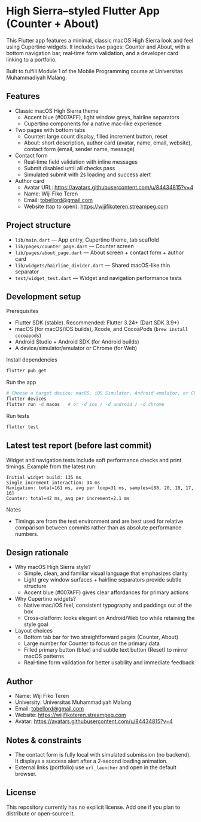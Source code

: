 # High Sierra–styled Flutter App (Counter + About)

This Flutter app features a minimal, classic macOS High Sierra look and feel using Cupertino widgets. It includes two pages: Counter and About, with a bottom navigation bar, real‑time form validation, and a developer card linking to a portfolio.

Built to fulfill Module 1 of the Mobile Programming course at Universitas Muhammadiyah Malang.

## Features

- Classic macOS High Sierra theme
	- Accent blue (#007AFF), light window greys, hairline separators
	- Cupertino components for a native mac-like experience
- Two pages with bottom tabs
	- Counter: large count display, filled increment button, reset
	- About: short description, author card (avatar, name, email, website), contact form (email, sender name, message)
- Contact form
	- Real‑time field validation with inline messages
	- Submit disabled until all checks pass
	- Simulated submit with 2s loading and success alert
- Author card
	- Avatar URL: https://avatars.githubusercontent.com/u/84434815?v=4
	- Name: Wiji Fiko Teren
	- Email: tobellord@gmail.com
	- Website (tap to open): https://wijifikoteren.streampeg.com

## Project structure

- `lib/main.dart` — App entry, Cupertino theme, tab scaffold
- `lib/pages/counter_page.dart` — Counter screen
- `lib/pages/about_page.dart` — About screen + contact form + author card
- `lib/widgets/hairline_divider.dart` — Shared macOS-like thin separator
- `test/widget_test.dart` — Widget and navigation performance tests

## Development setup

Prerequisites
- Flutter SDK (stable). Recommended: Flutter 3.24+ (Dart SDK 3.9+)
- macOS (for macOS/iOS builds), Xcode, and CocoaPods (`brew install cocoapods`)
- Android Studio + Android SDK (for Android builds)
- A device/simulator/emulator or Chrome (for Web)

Install dependencies

```bash
flutter pub get
```

Run the app

```bash
# Choose a target device: macOS, iOS Simulator, Android emulator, or Chrome
flutter devices
flutter run -d macos   # or -d ios / -d android / -d chrome
```

Run tests

```bash
flutter test
```

## Latest test report (before last commit)

Widget and navigation tests include soft performance checks and print timings. Example from the latest run:

```
Initial widget build: 135 ms
Single increment interaction: 34 ms
Navigation: total=161 ms, avg per loop=31 ms, samples=[88, 20, 18, 17, 16]
Counter: total=42 ms, avg per increment=2.1 ms
```

Notes
- Timings are from the test environment and are best used for relative comparison between commits rather than as absolute performance numbers.

## Design rationale

- Why macOS High Sierra style?
	- Simple, clean, and familiar visual language that emphasizes clarity
	- Light grey window surfaces + hairline separators provide subtle structure
	- Accent blue (#007AFF) gives clear affordances for primary actions
- Why Cupertino widgets?
	- Native mac/iOS feel, consistent typography and paddings out of the box
	- Cross‑platform: looks elegant on Android/Web too while retaining the style goal
- Layout choices
	- Bottom tab bar for two straightforward pages (Counter, About)
	- Large number for Counter to focus on the primary data
	- Filled primary button (blue) and subtle text button (Reset) to mirror macOS patterns
	- Real‑time form validation for better usability and immediate feedback

## Author

- Name: Wiji Fiko Teren
- University: Universitas Muhammadiyah Malang
- Email: tobellord@gmail.com
- Website: https://wijifikoteren.streampeg.com
- Avatar: https://avatars.githubusercontent.com/u/84434815?v=4

## Notes & constraints

- The contact form is fully local with simulated submission (no backend). It displays a success alert after a 2‑second loading animation.
- External links (portfolio) use `url_launcher` and open in the default browser.

## License

This repository currently has no explicit license. Add one if you plan to distribute or open‑source it.
